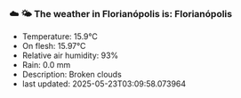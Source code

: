 ### ☁️ 🌤️  The weather in Florianópolis is: Florianópolis

- Temperature: 15.9°C
- On flesh: 15.97°C
- Relative air humidity: 93%
- Rain: 0.0 mm
- Description: Broken clouds
- last updated: 2025-05-23T03:09:58.073964
